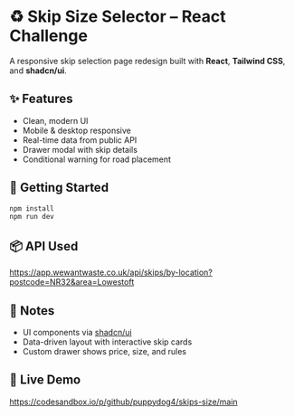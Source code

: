 # ♻️ Skip Size Selector – React Challenge

A responsive skip selection page redesign built with **React**, **Tailwind CSS**, and **shadcn/ui**.

## ✨ Features

- Clean, modern UI
- Mobile & desktop responsive
- Real-time data from public API
- Drawer modal with skip details
- Conditional warning for road placement

## 🚀 Getting Started

```bash
npm install
npm run dev
```

## 📦 API Used

https://app.wewantwaste.co.uk/api/skips/by-location?postcode=NR32&area=Lowestoft

## 🧾 Notes

- UI components via [shadcn/ui](https://ui.shadcn.com)
- Data-driven layout with interactive skip cards
- Custom drawer shows price, size, and rules

## 🔗 Live Demo

https://codesandbox.io/p/github/puppydog4/skips-size/main

